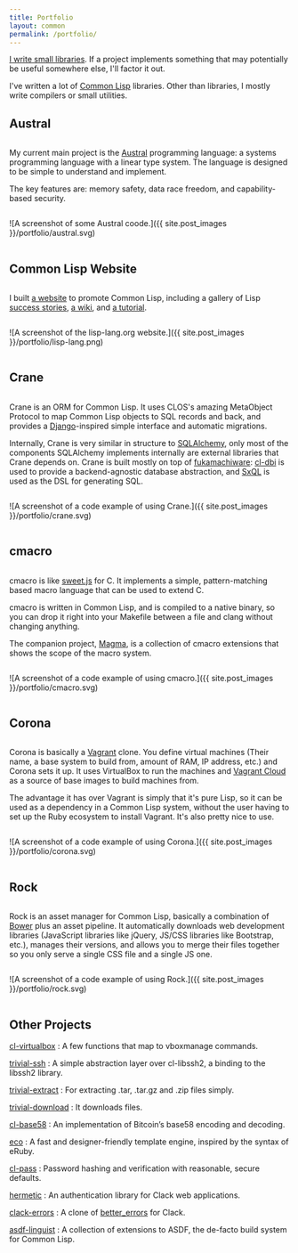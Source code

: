 ```yaml
---
title: Portfolio
layout: common
permalink: /portfolio/
---
```


<article>

[I write small libraries][libs]. If a project implements something that may
potentially be useful somewhere else, I'll factor it out.

I've written a lot of [Common Lisp][lisp] libraries. Other than libraries, I
mostly write compilers or small utilities.

[libs]: https://gist.github.com/substack/5075355
[lisp]: https://lisp-lang.org/

# Austral

<div class="two-columns">
<div class="column">

My current main project is the [Austral][austral] programming language: a
systems programming language with a linear type system. The language is designed
to be simple to understand and implement.

The key features are: memory safety, data race freedom, and capability-based security.

</div>
<div class="column">

![A screenshot of some Austral coode.]({{ site.post_images }}/portfolio/austral.svg)

</div>
</div>

[austral]: https://github.com/austral/austral

# Common Lisp Website

<div class="two-columns">
<div class="column">

I built [a website](https://lisp-lang.org/) to promote Common Lisp, including a gallery of Lisp [success
stories][lisp-success], [a wiki][lisp-wiki], and [a tutorial][lisp-tutorial].

</div>
<div class="column">

![A screenshot of the lisp-lang.org website.]({{ site.post_images }}/portfolio/lisp-lang.png)

</div>
</div>

[lisp-success]: https://lisp-lang.org/success/
[lisp-wiki]: https://lisp-lang.org/wiki/
[lisp-tutorial]: https://lisp-lang.org/learn/

# Crane

<div class="two-columns">
<div class="column">

Crane is an ORM for Common Lisp. It uses CLOS's amazing MetaObject
Protocol to map Common Lisp objects to SQL records and back, and
provides a [Django][django]-inspired simple interface and automatic
migrations.

Internally, Crane is very similar in structure to
[SQLAlchemy][sqlalchemy], only most of the components SQLAlchemy
implements internally are external libraries that Crane depends
on. Crane is built mostly on top of [fukamachiware][fukamachi]:
[cl-dbi][dbi] is used to provide a backend-agnostic database
abstraction, and [SxQL][sxql] is used as the DSL for generating SQL.

</div>
<div class="column">

![A screenshot of a code example of using Crane.]({{ site.post_images }}/portfolio/crane.svg)

</div>
</div>

[django]: https://www.djangoproject.com/
[sqlalchemy]: http://www.sqlalchemy.org/
[fukamachi]: https://github.com/fukamachi
[dbi]: https://github.com/fukamachi/cl-dbi
[sxql]: https://github.com/fukamachi/sxql

# cmacro

<div class="two-columns">
<div class="column">

cmacro is like [sweet.js][sjs] for C. It implements a simple, pattern-matching
based macro language that can be used to extend C.

cmacro is written in Common Lisp, and is compiled to a native binary, so
you can drop it right into your Makefile between a file and clang
without changing anything.

The companion project, [Magma][magma], is a collection of cmacro extensions that
shows the scope of the macro system.

</div>
<div class="column">

![A screenshot of a code example of using cmacro.]({{ site.post_images }}/portfolio/cmacro.svg)

</div>
</div>

[sjs]: http://sweetjs.org/
[magma]: https://github.com/eudoxia0/magma

# Corona

<div class="two-columns">
<div class="column">

Corona is basically a [Vagrant][vagrant] clone. You define virtual machines
(Their name, a base system to build from, amount of RAM, IP address, etc.) and
Corona sets it up. It uses VirtualBox to run the machines and [Vagrant
Cloud][vcloud] as a source of base images to build machines from.

The advantage it has over Vagrant is simply that it's pure Lisp, so it can be
used as a dependency in a Common Lisp system, without the user having to set up
the Ruby ecosystem to install Vagrant. It's also pretty nice to use.

</div>
<div class="column">

![A screenshot of a code example of using Corona.]({{ site.post_images }}/portfolio/corona.svg)

</div>
</div>

[vagrant]: https://www.vagrantup.com/
[vcloud]: https://vagrantcloud.com/

# Rock

<div class="two-columns">
<div class="column">

Rock is an asset manager for Common Lisp, basically a combination of
[Bower][bower] plus an asset pipeline. It automatically downloads web
development libraries (JavaScript libraries like jQuery, JS/CSS libraries like
Bootstrap, etc.), manages their versions, and allows you to merge their files
together so you only serve a single CSS file and a single JS one.

</div>
<div class="column">

![A screenshot of a code example of using Rock.]({{ site.post_images }}/portfolio/rock.svg)

</div>
</div>

[bower]: http://bower.io/

# Other Projects

[cl-virtualbox](https://github.com/eudoxia0/cl-virtualbox)
: A few functions that map to vboxmanage commands.

[trivial-ssh](https://github.com/eudoxia0/trivial-ssh)
: A simple abstraction layer over cl-libssh2, a binding to the libssh2 library.

[trivial-extract](https://github.com/eudoxia0/trivial-extract)
: For extracting .tar, .tar.gz and .zip files simply.

[trivial-download](https://github.com/eudoxia0/trivial-download)
: It downloads files.

[cl-base58](https://github.com/eudoxia0/cl-base58)
: An implementation of Bitcoin’s base58 encoding and decoding.

[eco](https://github.com/eudoxia0/eco)
: A fast and designer-friendly template engine, inspired by the syntax of eRuby.

[cl-pass](https://github.com/eudoxia0/cl-pass)
: Password hashing and verification with reasonable, secure defaults.

[hermetic](https://github.com/eudoxia0/hermetic)
: An authentication library for Clack web applications.

[clack-errors](https://github.com/eudoxia0/clack-errors)
: A clone of [better_errors][be] for Clack.

[asdf-linguist](https://github.com/eudoxia0/asdf-linguist)
: A collection of extensions to ASDF, the de-facto build system for Common Lisp.

[be]: https://github.com/BetterErrors/better_errors

</article>
